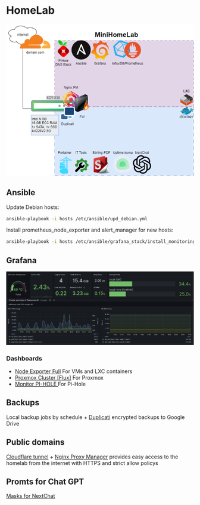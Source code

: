 # HomeLab
![image](Docs/Img/HomeLab.png)

## Ansible
Update Debian hosts:
```sh
ansible-playbook -i hosts /etc/ansible/upd_debian.yml
```
Install prometheus_node_exporter and alert_manager for new hosts:
```sh
ansible-playbook -i hosts /etc/ansible/grafana_stack/install_monitoring.yml
```

## Grafana
![image](Docs/Img/grafana_pve.png)
### Dashboards
* [Node Exporter Full](https://grafana.com/grafana/dashboards/1860) For VMs and LXC containers
* [Proxmox Cluster [Flux]](https://grafana.com/grafana/dashboards/15356) For Proxmox
* [Monitor PI-HOLE ](https://grafana.com/grafana/dashboards/19760-monitor-pi-hole-sparta) For Pi-Hole

## Backups
Local backup jobs by schedule + [Duplicati](https://www.duplicati.com/) encrypted backups to Google Drive

## Public domains
[Cloudflare tunnel](https://www.cloudflare.com/products/tunnel/) + [Nginx Proxy Manager](https://nginxproxymanager.com/) provides easy access to the homelab from the internet with HTTPS and strict allow policys

## Promts for Chat GPT
[Masks for NextChat](Docs/ai-masks.json)